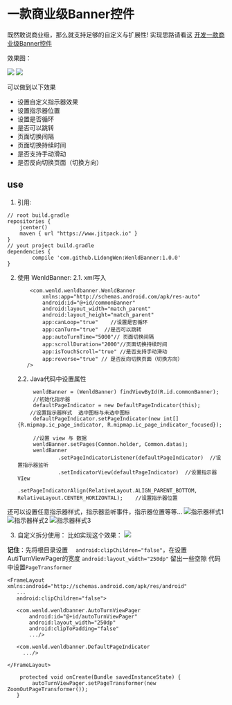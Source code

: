 # 一款商业级Banner控件

既然敢说商业级，那么就支持足够的自定义与扩展性!  实现思路请看这 [开发一款商业级Banner控件]()

效果图：

![](http://upload-images.jianshu.io/upload_images/1599843-f43b6654680d8587.gif?imageMogr2/auto-orient/strip%7CimageView2/2/w/1240)
![](http://upload-images.jianshu.io/upload_images/1599843-56d6addd9c2cb735.gif?imageMogr2/auto-orient/strip%7CimageView2/2/w/1240)

可以做到以下效果

* 设置自定义指示器效果
* 设置指示器位置
* 设置是否循环
* 是否可以跳转
* 页面切换间隔
* 页面切换持续时间
* 是否支持手动滑动
* 是否反向切换页面（切换方向）

## use

1. 引用:

```
// root build.gradle
repositories {
    jcenter()
    maven { url "https://www.jitpack.io" }
}
// yout project build.gradle
dependencies {
        compile 'com.github.LidongWen:WenldBanner:1.0.0'
}
```

2. 使用 WenldBanner:
    2.1.  xml写入
    ```
        <com.wenld.wenldbanner.WenldBanner
            xmlns:app="http://schemas.android.com/apk/res-auto"
            android:id="@+id/commonBanner"
            android:layout_width="match_parent"
            android:layout_height="match_parent"
            app:canLoop="true"    //设置是否循环
            app:canTurn="true"  //是否可以跳转
            app:autoTurnTime="5000"// 页面切换间隔
            app:scrollDuration="2000"//页面切换持续时间
            app:isTouchScroll="true" //是否支持手动滑动
            app:reverse="true" // 是否反向切换页面（切换方向）
       />
    ```

    2.2.  Java代码中设置属性
   ```
        wenldBanner = (WenldBanner) findViewById(R.id.commonBanner);
        //初始化指示器
        defaultPageIndicator = new DefaultPageIndicator(this);
       //设置指示器样式  选中图标与未选中图标
        defaultPageIndicator.setPageIndicator(new int[]{R.mipmap.ic_page_indicator, R.mipmap.ic_page_indicator_focused});

        //设置 view 与 数据
        wenldBanner.setPages(Common.holder, Common.datas);
        wenldBanner
                .setPageIndicatorListener(defaultPageIndicator)  //设置指示器监听
                .setIndicatorView(defaultPageIndicator)  //设置指示器VIew
                .setPageIndicatorAlign(RelativeLayout.ALIGN_PARENT_BOTTOM, RelativeLayout.CENTER_HORIZONTAL);    //设置指示器位置
    ```
还可以设置任意指示器样式，指示器监听事件，指示器位置等等...
![指示器样式1](http://upload-images.jianshu.io/upload_images/1599843-f9fc7e28b006baef.png?imageMogr2/auto-orient/strip%7CimageView2/2/w/1240)
![指示器样式2](http://upload-images.jianshu.io/upload_images/1599843-c03b1e1b4e718504.png?imageMogr2/auto-orient/strip%7CimageView2/2/w/1240)
![指示器样式3](http://upload-images.jianshu.io/upload_images/1599843-7f830ca0705632a4.png?imageMogr2/auto-orient/strip%7CimageView2/2/w/1240)

3.  自定义拆分使用：
比如实现这个效果：
![](http://upload-images.jianshu.io/upload_images/1599843-4ec80926d3d8c0e7.gif?imageMogr2/auto-orient/strip%7CimageView2/2/w/1240)

**记住**：先将根目录设置 `  android:clipChildren="false"`，在设置AutiTurnViewPager的宽度  `android:layout_width="250dp"` 留出一些空隙
代码中设置`PageTransformer`
 ```
<FrameLayout xmlns:android="http://schemas.android.com/apk/res/android"
    ...
    android:clipChildren="false">

    <com.wenld.wenldbanner.AutoTurnViewPager
        android:id="@+id/autoTurnViewPager"
        android:layout_width="250dp"
        android:clipToPadding="false"
        .../>

    <com.wenld.wenldbanner.DefaultPageIndicator
      .../>

</FrameLayout>
```
```
    protected void onCreate(Bundle savedInstanceState) {
        autoTurnViewPager.setPageTransformer(new ZoomOutPageTransformer());
   }
```

